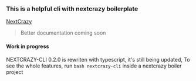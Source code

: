 ### This is a helpful cli with nextcrazy boilerplate

[NextCrazy](https://github.com/mohammadou1/nextcrazy)

> Better documentation coming soon

#### Work in progress

NEXTCRAZY-CLI 0.2.0 is rewriten with typescript, it's still being updated,
To see the whole features, run `bash nextcrazy-cli` inside a nextcrazy boiler project
